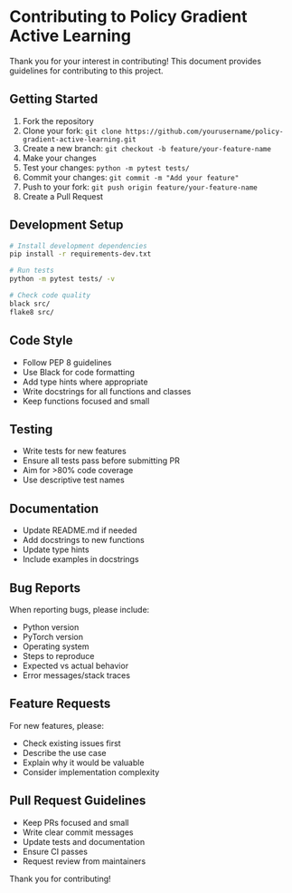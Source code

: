 # Contributing to Policy Gradient Active Learning

Thank you for your interest in contributing! This document provides guidelines for contributing to this project.

## Getting Started

1. Fork the repository
2. Clone your fork: `git clone https://github.com/yourusername/policy-gradient-active-learning.git`
3. Create a new branch: `git checkout -b feature/your-feature-name`
4. Make your changes
5. Test your changes: `python -m pytest tests/`
6. Commit your changes: `git commit -m "Add your feature"`
7. Push to your fork: `git push origin feature/your-feature-name`
8. Create a Pull Request

## Development Setup

```bash
# Install development dependencies
pip install -r requirements-dev.txt

# Run tests
python -m pytest tests/ -v

# Check code quality
black src/
flake8 src/
```

## Code Style

- Follow PEP 8 guidelines
- Use Black for code formatting
- Add type hints where appropriate
- Write docstrings for all functions and classes
- Keep functions focused and small

## Testing

- Write tests for new features
- Ensure all tests pass before submitting PR
- Aim for >80% code coverage
- Use descriptive test names

## Documentation

- Update README.md if needed
- Add docstrings to new functions
- Update type hints
- Include examples in docstrings

## Bug Reports

When reporting bugs, please include:
- Python version
- PyTorch version
- Operating system
- Steps to reproduce
- Expected vs actual behavior
- Error messages/stack traces

## Feature Requests

For new features, please:
- Check existing issues first
- Describe the use case
- Explain why it would be valuable
- Consider implementation complexity

## Pull Request Guidelines

- Keep PRs focused and small
- Write clear commit messages
- Update tests and documentation
- Ensure CI passes
- Request review from maintainers

Thank you for contributing!